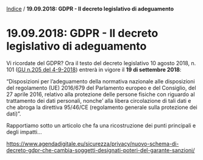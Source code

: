[Indice](index.html) / **19.09.2018: GDPR - Il decreto legislativo di adeguamento**

# 19.09.2018: GDPR - Il decreto legislativo di adeguamento

Vi ricordate del GDPR? Ora il testo del decreto legislativo 10 agosto 2018, n. 101 ([GU n.205 del 4-9-2018](http://www.gazzettaufficiale.it/atto/serie_generale/caricaDettaglioAtto/originario?atto.dataPubblicazioneGazzetta=2018-09-04&atto.codiceRedazionale=18G00129&elenco30giorni=false)) entrerà in vigore il **19 di settembre 2018**:

“Disposizioni per l’adeguamento della normativa nazionale alle disposizioni del regolamento (UE) 2016/679 del Parlamento europeo e del Consiglio, del 27 aprile 2016, relativo alla protezione delle persone fisiche con riguardo al trattamento dei dati personali, nonche’ alla libera circolazione di tali dati e che abroga la direttiva 95/46/CE (regolamento generale sulla protezione dei dati)”.

Rapportiamo sotto un articolo che fa una ricostruzione dei punti principali e degli impatti...

https://www.agendadigitale.eu/sicurezza/privacy/nuovo-schema-di-decreto-gdpr-che-cambia-soggetti-designati-poteri-del-garante-sanzioni/